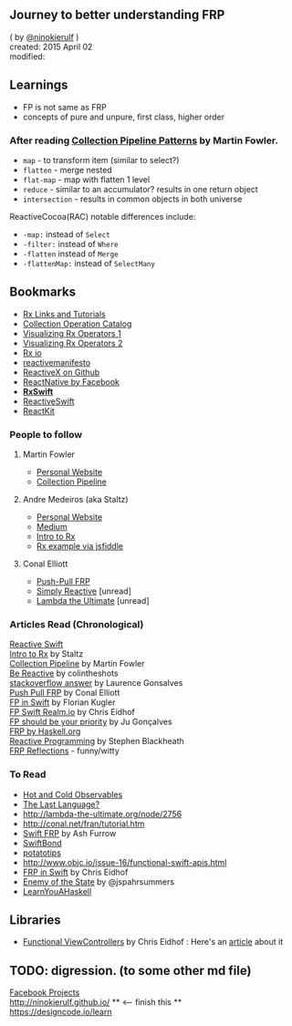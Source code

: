 ## Journey to better understanding FRP
( by [@ninokierulf](https://github.com/ninokierulf) )  
created: 2015 April 02  
modified: 

## Learnings

* FP is not same as FRP
* concepts of pure and unpure, first class, higher order

### After reading [Collection Pipeline Patterns](http://martinfowler.com/articles/collection-pipeline/) by Martin Fowler.  
* `map` - to transform item (similar to select?)
* `flatten` - merge nested
* `flat-map` - map with flatten 1 level
* `reduce` - similar to an accumulator? results in one return object
* `intersection` - results in common objects in both universe


ReactiveCocoa(RAC) notable differences include:

 * `-map:` instead of `Select`
 * `-filter:` instead of `Where`
 * `-flatten` instead of `Merge`
 * `-flattenMap:` instead of `SelectMany`


## Bookmarks  
* [Rx Links and Tutorials](http://reactivex.io/tutorials.html)
* [Collection Operation Catalog](http://martinfowler.com/articles/collection-pipeline/#op-catalog)
* [Visualizing Rx Operators 1](http://staltz.com/rxmarbles/)
* [Visualizing Rx Operators 2](http://calavoow.github.io/reactivex.github.io/operators/)
* [Rx io](http://reactivex.io/)
* [reactivemanifesto](http://www.reactivemanifesto.org/)
* [ReactiveX on Github](https://github.com/ReactiveX)
* [ReactNative by Facebook](http://facebook.github.io/react-native/)
* **[RxSwift](https://github.com/jspahrsummers/RxSwift)**
* [ReactiveSwift](https://github.com/hisui/ReactiveSwift)
* [ReactKit](https://github.com/ReactKit/ReactKit)


### People to follow

1. Martin Fowler
	* [Personal Website](http://martinfowler.com/)
	* [Collection Pipeline](http://martinfowler.com/articles/collection-pipeline)
	
	 
2. Andre Medeiros (aka Staltz)
	* [Personal Website](http://andre.staltz.com/)
	* [Medium](https://medium.com/@andrestaltz)
	* [Intro to Rx](https://gist.github.com/staltz/868e7e9bc2a7b8c1f754)
	* [Rx example via jsfiddle](http://jsfiddle.net/staltz/8jFJH/48/)
	
3. Conal Elliott  
	* [Push-Pull FRP](http://conal.net/papers/push-pull-frp/)
	* [Simply Reactive](http://conal.net/papers/simply-reactive/) [unread]
	* [Lambda the Ultimate](http://lambda-the-ultimate.org/node/2756) [unread]
	

### Articles Read (Chronological)
[Reactive Swift](https://medium.com/swift-programming/reactive-swift-3b6050375534)  
[Intro to Rx](https://gist.github.com/staltz/868e7e9bc2a7b8c1f754)  by Staltz  
[Collection Pipeline](http://martinfowler.com/articles/collection-pipeline) by Martin Fowler  
[Be Reactive](http://colintheshots.com/blog/?p=85) by colintheshots  
[stackoverflow answer](http://stackoverflow.com/questions/1028250/what-is-functional-reactive-programming/1028642#1028642) by Laurence Gonsalves  
[Push Pull FRP](http://conal.net/papers/push-pull-frp/) by Conal Elliott  
[FP in Swift](http://floriankugler.com/2014/10/03/functional-programming-in-swift/) by Florian Kugler  
[FP Swift Realm.io](https://realm.io/news/functional-programming-swift-chris-eidhof/) by Chris Eidhof  
[FP should be your priority](https://medium.com/@jugoncalves/functional-programming-should-be-your-1-priority-for-2015-47dd4641d6b9) by Ju Gonçalves  
[FRP by Haskell.org](https://wiki.haskell.org/Functional_Reactive_Programming)  
[Reactive Programming](http://blog.reactiveprogramming.org/) by Stephen Blackheath  
[FRP Reflections](https://lukepalmer.wordpress.com/2009/12/20/reflections-on-a-holy-grail-frp/) - funny/witty

### To Read
* [Hot and Cold Observables](http://leecampbell.blogspot.co.uk/2010/08/rx-part-7-hot-and-cold-observables.html)  
* [The Last Language?](http://lambda-the-ultimate.org/node/4312)
* http://lambda-the-ultimate.org/node/2756
* http://conal.net/fran/tutorial.htm
* [Swift FRP](https://speakerdeck.com/ashfurrow/functional-reactive-programming-in-swift) by Ash Furrow
* [SwiftBond](https://github.com/SwiftBond/Bond)
* [potatotips](https://github.com/potatotips/potatotips/wiki)
* http://www.objc.io/issue-16/functional-swift-apis.html
* [FRP in Swift](https://speakerdeck.com/chriseidhof/functional-programming-in-swift) by Chris Eidhof
* [Enemy of the State](https://speakerdeck.com/jspahrsummers/enemy-of-the-state) by @jspahrsummers
* [LearnYouAHaskell](http://learnyouahaskell.com/chapters)

## Libraries
* [Functional ViewControllers](https://github.com/chriseidhof/functional-view-controllers) by Chris Eidhof
	: Here's an [article](http://chris.eidhof.nl/posts/functional-view-controllers.html) about it


## TODO: digression. (to some other md file)
[Facebook Projects](https://code.facebook.com/projects/)  
http://ninokierulf.github.io/   ** <-- finish this **  
https://designcode.io/learn  
